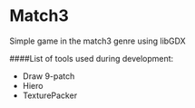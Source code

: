 # Match3
Simple game in the match3 genre using libGDX

####List of tools used during development:
* Draw 9-patch
* Hiero
* TexturePacker
